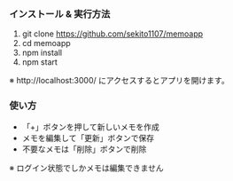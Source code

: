 ### インストール & 実行方法

1. git clone https://github.com/sekito1107/memoapp
2. cd memoapp
3. npm install
4. npm start

※ http://localhost:3000/ にアクセスするとアプリを開けます。

### 使い方

- 「+」ボタンを押して新しいメモを作成
- メモを編集して「更新」ボタンで保存
- 不要なメモは「削除」ボタンで削除

※ ログイン状態でしかメモは編集できません
